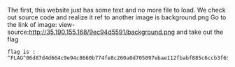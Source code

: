 The first, this website just has some text and no more file to load. We check out source code and realize it ref to another image is background.png
Go to the link of image: view-source:http://35.190.155.168/9ec94d5591/background.png and take out the flag
```
flag is : ^FLAG^06d87d4d664c9e94c8660b774fe8c260a0d705097ebae112fbabf885c6ccb3f6$FLAG$
```
